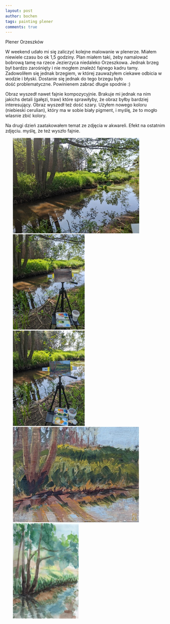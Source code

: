 ```yaml
---
layout: post
author: bochen
tags: painting plener
comments: true
---
```

Plener Orzeszków

W weekend udało mi się zaliczyć kolejne  malowanie w plenerze. Miałem niewiele czasu bo ok 1,5 godziny. Plan miałem taki, żeby namalować bobrową tamę na rzece Jezierzyca niedaleko Orzeszkowa. Jednak brzeg był bardzo zarośnięty i nie mogłem znaleźć fajnego kadru tamy. Zadowoliłem się jednak brzegiem, w której zauważyłem ciekawe odbicia w wodzie i błyski. 
Dostanie się jednak do tego brzegu było dość problematyczne. Powinienem zabrać długie spodnie :) 

Obraz wyszedł nawet fajnie kompozycyjnie. Brakuje mi jednak na nim jakichs detali (gałęzi, traw) które sprawiłyby, że obraz byłby bardziej interesujący. Obraz wyszedł też dość szary. Użyłem nowego koloru (niebieski cerulian), który ma w sobie biały pigment, i myślę, że to mogło wlasnie zbić kolory.

Na drugi dzień zaatakowałem temat ze zdjęcia w akwareli. Efekt na ostatnim zdjęciu. myślę, że też wyszło fajnie. 

<ul id="media" class="clearfix justified-gallery">
<div
            class="albumList"
            data-sub-html=""
            data-download-url="../assets/images/orzeszkow/large_000.jpg"
            data-src="../assets/images/orzeszkow/large_000.jpg"
            data-exthumbimage="../assets/images/orzeszkow/thumb_000.jpg"
            >
            <a href="../assets/images/orzeszkow/large_000.jpg">
            <img src="../assets/images/orzeszkow/small_000.jpg" height="300" />
            </a>
            </div>
<div
            class="albumList"
            data-sub-html=""
            data-download-url="../assets/images/orzeszkow/large_001.jpg"
            data-src="../assets/images/orzeszkow/large_001.jpg"
            data-exthumbimage="../assets/images/orzeszkow/thumb_001.jpg"
            >
            <a href="../assets/images/orzeszkow/large_001.jpg">
            <img src="../assets/images/orzeszkow/small_001.jpg" height="300" />
            </a>
            </div>
<div
            class="albumList"
            data-sub-html=""
            data-download-url="../assets/images/orzeszkow/large_002.jpg"
            data-src="../assets/images/orzeszkow/large_002.jpg"
            data-exthumbimage="../assets/images/orzeszkow/thumb_002.jpg"
            >
            <a href="../assets/images/orzeszkow/large_002.jpg">
            <img src="../assets/images/orzeszkow/small_002.jpg" height="300" />
            </a>
            </div>
<div
            class="albumList"
            data-sub-html=""
            data-download-url="../assets/images/orzeszkow/large_003.jpg"
            data-src="../assets/images/orzeszkow/large_003.jpg"
            data-exthumbimage="../assets/images/orzeszkow/thumb_003.jpg"
            >
            <a href="../assets/images/orzeszkow/large_003.jpg">
            <img src="../assets/images/orzeszkow/small_003.jpg" height="300" />
            </a>
            </div>
<div
            class="albumList"
            data-sub-html=""
            data-download-url="../assets/images/orzeszkow/large_004.jpg"
            data-src="../assets/images/orzeszkow/large_004.jpg"
            data-exthumbimage="../assets/images/orzeszkow/thumb_004.jpg"
            >
            <a href="../assets/images/orzeszkow/large_004.jpg">
            <img src="../assets/images/orzeszkow/small_004.jpg" height="300" />
            </a>
            </div>
</ul>